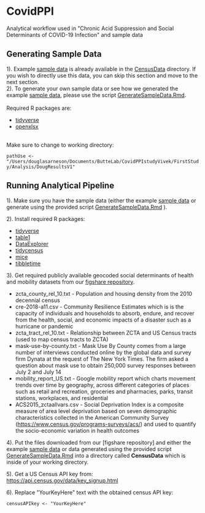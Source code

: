 # CovidPPI
Analytical workflow used in "Chronic Acid Suppression and Social Determinants of COVID-19 Infection" and sample data

## Generating Sample Data
1). Example [sample data](/CensusData/SampleData.xlsx) is already available in the [CensusData](/CensusData/) directory. If you wish to directly use this data, you can skip this section and move to the next section. <br>
2). To generate your own sample data or see how we generated the example [sample data](/CensusData/SampleData.xlsx), please use the script [GenerateSampleData.Rmd](/GenerateSampleData.Rmd). <br> <br>
Required R packages are:
- [tidyverse](https://cran.r-project.org/web/packages/tidyverse/index.html)
- [openxlsx](https://cran.r-project.org/web/packages/openxlsx/index.html)
<br>
Make sure to change to working directory: <br>

```pathUse <- "/Users/douglasarneson/Documents/ButteLab/CovidPPIstudyVivek/FirstStudy/Analysis/DougResultsV1"```

## Running Analytical Pipeline
1). Make sure you have the sample data (either the example [sample data](/CensusData/SampleData.xlsx) or generate using the provided script [GenerateSampleData.Rmd](/GenerateSampleData.Rmd) ).

2). Install required R packages:
- [tidyverse](https://cran.r-project.org/web/packages/tidyverse/index.html)
- [table1](https://cran.r-project.org/web/packages/table1/index.html)
- [DataExplorer](https://boxuancui.github.io/DataExplorer/)
- [tidycensus](https://cran.r-project.org/web/packages/tidycensus/index.html)
- [mice](https://cran.r-project.org/web/packages/mice/index.html)
- [tibbletime](https://cran.r-project.org/web/packages/tibbletime/index.html)

3). Get required publicly available geocoded social determinants of health and mobility datasets from our [figshare repository](https://figshare.com/articles/dataset/Datasets_supporting_analytical_workflow_of_Chronic_Acid_Suppression_and_Social_Determinants_of_COVID-19_Infection/13380356).
- zcta_county_rel_10.txt - Population and housing density from the 2010 decennial census
- cre-2018-a11.csv - Community Resilience Estimates which is is the capacity of individuals and households to absorb, endure, and recover from the health, social, and economic impacts of a disaster such as a hurricane or pandemic
- zcta_tract_rel_10.txt - Relationship between ZCTA and US Census tracts (used to map census tracts to ZCTA)
- mask-use-by-county.txt - Mask Use By County comes from a large number of interviews conducted online by the global data and survey firm Dynata at the request of The New York Times. The firm asked a question about mask use to obtain 250,000 survey responses between July 2 and July 14
- mobility_report_US.txt - Google mobility report which charts movement trends over time by geography, across different categories of places such as retail and recreation, groceries and pharmacies, parks, transit stations, workplaces, and residential
- ACS2015_zctaallvars.csv - Social Deprivation Index is a composite measure of area level deprivation based on seven demographic characteristics collected in the American Community Survey (https://www.census.gov/programs-surveys/acs/) and used to quantify the socio-economic variation in health outcomes

4). Put the files downloaded from our [figshare repository] and either the example [sample data](/CensusData/SampleData.xlsx) or data generated using the provided script [GenerateSampleData.Rmd](/GenerateSampleData.Rmd) into a directory called <b>CensusData</b> which is inside of your working directory.

5). Get a US Census API key from: https://api.census.gov/data/key_signup.html

6). Replace "YourKeyHere" text with the obtained census API key:

``` censusAPIkey <- "YourKeyHere" ```

